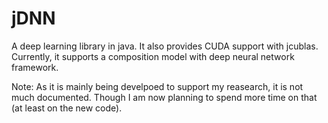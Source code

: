 jDNN
====

A deep learning library in java. It also provides CUDA support with jcublas. Currently, it supports a composition model with deep neural network framework.

Note: As it is mainly being develpoed to support my reasearch, it is not much documented. Though I am now planning to spend more time on that (at least on the new code).
